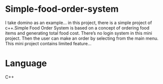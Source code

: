 # Simple-food-order-system
I take domino as an example...
in this project, there is a simple project of c++.Simple Food Order System is based on a concept of ordering food items and generating total food cost. There’s no login system in this mini project. Then the user can make an order by selecting from the main menu. This mini project contains limited feature...
# Language
C++

